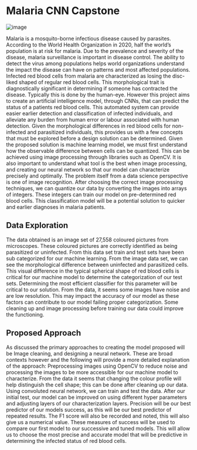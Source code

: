 # Malaria CNN Capstone 
![image](https://www.marylandmatters.org/wp-content/uploads/2023/10/AdobeStock_111872748-scaled-1.jpeg)

Malaria is a mosquito-borne infectious disease caused by parasites. According to the World Health Organization in 2020, half the world’s population is at risk for malaria. Due to the prevalence and severity of the disease, malaria surveillance is important in disease control. The ability to detect the virus among populations helps world organizations understand the impact the disease can have on patterns and most affected populations.
Infected red blood cells from malaria are characterized as losing the disc-liked shaped of regular red blood cells. This morphological trait is diagnostically significant in determining if someone has contracted the disease. Typically this is done by the human-eye. However this project aims to create an artificial intelligence model, through CNNs, that can predict the status of a patients red blood cells. This automated system can provide easier earlier detection and classification of infected individuals, and alleviate any burden from human error or labour associated with human detection.
Given the morphological differences in red blood cells for non-infected and parasitized individuals, this provides us with a few concepts that must be explored before a design solution can be determined. Given the proposed solution is machine learning model, we must first understand how the observable difference between cells can be quantized. This can be achieved using image processing through libraries such as OpenCV. It is also important to understand what tool is the best when image processing, and creating our neural network so that our model can characterize precisely and optimally.
The problem itself from a data science perspective is one of image recognition. After choosing the correct image processing techniques, we can quantize our data by converting the images into arrays of integers. These integers can train our model on pre-determined red blood cells. This classification model will be a potential solution to quicker and earlier diagnoses in malaria patients.


## Data Exploration
The data obtained is an image set of 27,558 coloured pictures from microscopes. These coloured pictures are correctly identified as being parasitized or uninfected. From this data set train and test sets have been sub categorized for our machine learning.
From the image data set, we can see the morphological difference between uninfected and parasitized cells. This visual difference in the typical spherical shape of red blood cells is critical for our machine model to determine the categorization of our test sets. Determining the most efficient classifier for this parameter will be critical to our solution. From the data, it seems some images have noise and are low resolution. This may impact the accuracy of our model as these factors can contribute to our model failing proper categorization. Some cleaning up and image processing before training our data could improve the functioning.

## Proposed Approach
As discussed the primary approaches to creating the model proposed will be Image cleaning, and designing a neural network. These are broad contexts however and the following will provide a more detailed explanation of the approach:
Preprocessing images using OpenCV to reduce noise and processing the images to be more accessible for our machine model to characterize. From the data it seems that changing the colour profile will help distinguish the cell shape; this can be done after cleaning up our data. Using convoluted neural network, we can train and test the data. After our initial test, our model can be improved on using different hyper parameters and adjusting layers of our characterization layers.
Precision will be our best predictor of our models success, as this will be our best predictor of repeated results. The F1 score will also be recorded and noted, this will also give us a numerical value. These measures of success will be used to compare our first model to our successive and tuned models. This will allow us to choose the most precise and accurate model that will be predictive in determining the infected status of red blood cells.
